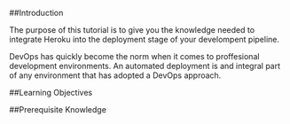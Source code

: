 ##Introduction

The purpose of this tutorial is to give you the knowledge needed to integrate Heroku into the deployment stage of your develompent pipeline.

DevOps has quickly become the norm when it comes to proffesional development environments. An automated deployment is and integral part of any environment that has adopted a DevOps approach. 

##Learning Objectives

##Prerequisite Knowledge